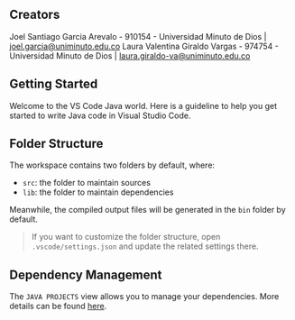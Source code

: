 ## Creators
Joel Santiago Garcia Arevalo - 910154 - Universidad Minuto de Dios | joel.garcia@uniminuto.edu.co
Laura Valentina Giraldo Vargas - 974754 - Universidad Minuto de Dios | laura.giraldo-va@uniminuto.edu.co

## Getting Started

Welcome to the VS Code Java world. Here is a guideline to help you get started to write Java code in Visual Studio Code.

## Folder Structure

The workspace contains two folders by default, where:

- `src`: the folder to maintain sources
- `lib`: the folder to maintain dependencies

Meanwhile, the compiled output files will be generated in the `bin` folder by default.

> If you want to customize the folder structure, open `.vscode/settings.json` and update the related settings there.

## Dependency Management

The `JAVA PROJECTS` view allows you to manage your dependencies. More details can be found [here](https://github.com/microsoft/vscode-java-dependency#manage-dependencies).
